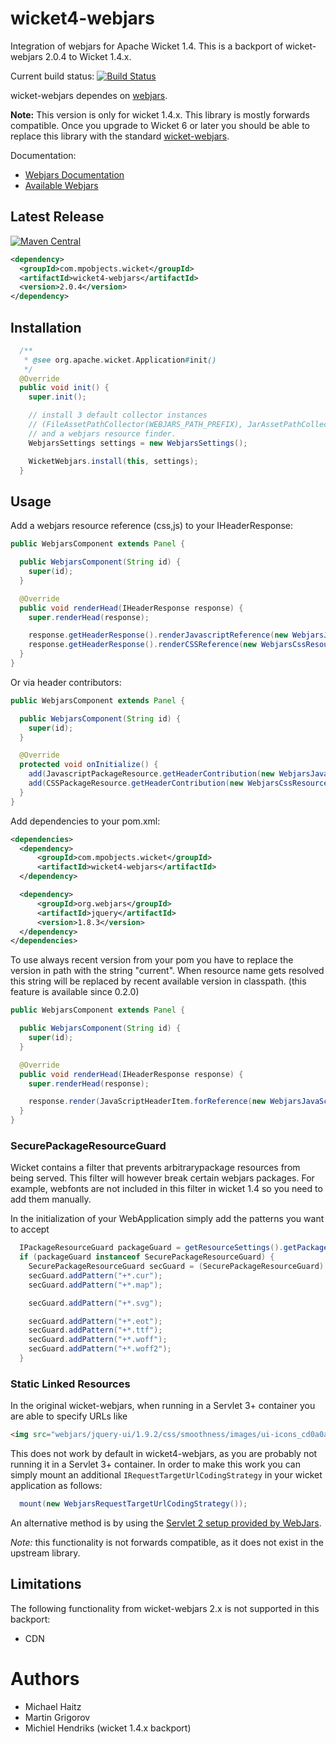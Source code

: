 # wicket4-webjars

Integration of webjars for Apache Wicket 1.4. This is a backport of wicket-webjars 2.0.4 to Wicket 1.4.x.

Current build status: [![Build Status](https://travis-ci.org/mpobjects/wicket4-webjars.svg)](https://travis-ci.org/mpobjects/wicket4-webjars)

wicket-webjars dependes on [webjars](https://github.com/webjars/webjars).


**Note:** This version is only for wicket 1.4.x. This library is mostly forwards compatible. Once you upgrade to Wicket 6 or later you should be able to replace this library with the standard [wicket-webjars](https://github.com/l0rdn1kk0n/wicket-webjars).

Documentation:

- [Webjars Documentation](http://www.webjars.org/documentation)
- [Available Webjars](http://www.webjars.org)

## Latest Release

[![Maven Central](https://img.shields.io/maven-central/v/com.mpobjects.wicket/wicket4-webjars.svg)](http://www.maven.org/#search%7Cga%7C1%7Cg%3A%22com.mpobjects.wicket%22%20AND%20a%3A%22wicket4-webjars%22)

```xml
<dependency>
  <groupId>com.mpobjects.wicket</groupId>
  <artifactId>wicket4-webjars</artifactId>
  <version>2.0.4</version>
</dependency>
```

## Installation

```java
  /**
   * @see org.apache.wicket.Application#init()
   */
  @Override
  public void init() {
    super.init();

    // install 3 default collector instances
    // (FileAssetPathCollector(WEBJARS_PATH_PREFIX), JarAssetPathCollector, VfsAssetPathCollector)
    // and a webjars resource finder.
    WebjarsSettings settings = new WebjarsSettings();

    WicketWebjars.install(this, settings);
  }
```

## Usage

Add a webjars resource reference (css,js) to your IHeaderResponse:

```java
public WebjarsComponent extends Panel {

  public WebjarsComponent(String id) {
    super(id);
  }

  @Override
  public void renderHead(IHeaderResponse response) {
    super.renderHead(response);

    response.getHeaderResponse().renderJavascriptReference(new WebjarsJavaScriptResourceReference("jquery/1.12.4/jquery.min.js"));
    response.getHeaderResponse().renderCSSReference(new WebjarsCssResourceReference("bootstrap/3.3.7/css/bootstrap.css"));
  }
}
```

Or via header contributors:

```java
public WebjarsComponent extends Panel {

  public WebjarsComponent(String id) {
    super(id);
  }

  @Override
  protected void onInitialize() {
    add(JavascriptPackageResource.getHeaderContribution(new WebjarsJavaScriptResourceReference("jquery/1.12.4/jquery.min.js")));
    add(CSSPackageResource.getHeaderContribution(new WebjarsCssResourceReference("bootstrap/3.3.7/css/bootstrap.css")));
  }
}
```

Add dependencies to your pom.xml:

```xml
<dependencies>
  <dependency>
      <groupId>com.mpobjects.wicket</groupId>
      <artifactId>wicket4-webjars</artifactId>
  </dependency>

  <dependency>
      <groupId>org.webjars</groupId>
      <artifactId>jquery</artifactId>
      <version>1.8.3</version>
  </dependency>
</dependencies>
```

To use always recent version from your pom you have to replace the version in path with the string "current". When resource
name gets resolved this string will be replaced by recent available version in classpath. (this feature is available since 0.2.0)

```java
public WebjarsComponent extends Panel {

  public WebjarsComponent(String id) {
    super(id);
  }

  @Override
  public void renderHead(IHeaderResponse response) {
    super.renderHead(response);

    response.render(JavaScriptHeaderItem.forReference(new WebjarsJavaScriptResourceReference("jquery/current/jquery.js")));
  }
}
```

### SecurePackageResourceGuard

Wicket contains a filter that prevents arbitrarypackage resources from being served. This filter will however break certain webjars packages. For example, webfonts are not included in this filter in wicket 1.4 so you need to add them manually.

In the initialization of your WebApplication simply add the patterns you want to accept

```java
  IPackageResourceGuard packageGuard = getResourceSettings().getPackageResourceGuard();
  if (packageGuard instanceof SecurePackageResourceGuard) {
    SecurePackageResourceGuard secGuard = (SecurePackageResourceGuard) packageGuard;
    secGuard.addPattern("+*.cur");
    secGuard.addPattern("+*.map");

    secGuard.addPattern("+*.svg");

    secGuard.addPattern("+*.eot");
    secGuard.addPattern("+*.ttf");
    secGuard.addPattern("+*.woff");
    secGuard.addPattern("+*.woff2");
  }
```

### Static Linked Resources

In the original wicket-webjars, when running in a Servlet 3+ container you are able to specify URLs like

```html
<img src="webjars/jquery-ui/1.9.2/css/smoothness/images/ui-icons_cd0a0a_256x240.png"/>
```

This does not work by default in wicket4-webjars, as you are probably not running it in a Servlet 3+ container. In order to make this work you can simply mount an additional ```IRequestTargetUrlCodingStrategy``` in your wicket application as follows:

```java
  mount(new WebjarsRequestTargetUrlCodingStrategy());
```

An alternative method is by using the [Servlet 2 setup provided by WebJars](https://www.webjars.org/documentation#servlet2).

*Note:* this functionality is not forwards compatible, as it does not exist in the upstream library.

## Limitations

The following functionality from wicket-webjars 2.x is not supported in this backport:

- CDN

# Authors

   * Michael Haitz
   * Martin Grigorov
   * Michiel Hendriks (wicket 1.4.x backport)

